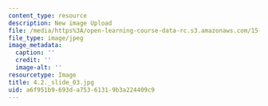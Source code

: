 ```yaml
---
content_type: resource
description: New image Upload
file: /media/https%3A/open-learning-course-data-rc.s3.amazonaws.com/15-s21-nuts-and-bolts-of-business-plans-january-iap-2014/a6f951b9693da75361319b3a224409c9_4.2._slide_03.jpg
file_type: image/jpeg
image_metadata:
  caption: ''
  credit: ''
  image-alt: ''
resourcetype: Image
title: 4.2._slide_03.jpg
uid: a6f951b9-693d-a753-6131-9b3a224409c9
---
```

